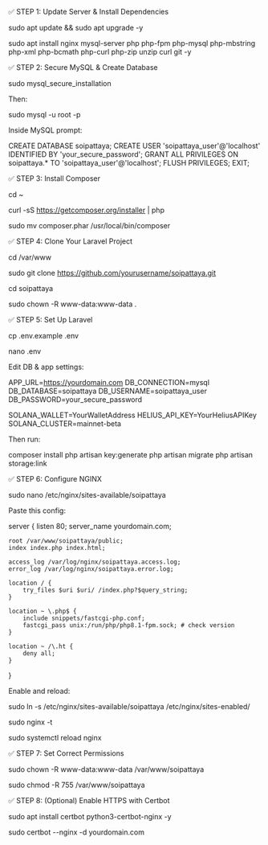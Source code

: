 ✅ STEP 1: Update Server & Install Dependencies

sudo apt update && sudo apt upgrade -y

sudo apt install nginx mysql-server php php-fpm php-mysql php-mbstring php-xml php-bcmath php-curl php-zip unzip curl git -y

✅ STEP 2: Secure MySQL & Create Database

sudo mysql_secure_installation

Then:

sudo mysql -u root -p

Inside MySQL prompt:

CREATE DATABASE soipattaya;
CREATE USER 'soipattaya_user'@'localhost' IDENTIFIED BY 'your_secure_password';
GRANT ALL PRIVILEGES ON soipattaya.* TO 'soipattaya_user'@'localhost';
FLUSH PRIVILEGES;
EXIT;

✅ STEP 3: Install Composer

cd ~

curl -sS https://getcomposer.org/installer | php

sudo mv composer.phar /usr/local/bin/composer

✅ STEP 4: Clone Your Laravel Project

cd /var/www

sudo git clone https://github.com/yourusername/soipattaya.git

cd soipattaya

sudo chown -R www-data:www-data .

✅ STEP 5: Set Up Laravel

cp .env.example .env

nano .env

Edit DB & app settings:

APP_URL=https://yourdomain.com
DB_CONNECTION=mysql
DB_DATABASE=soipattaya
DB_USERNAME=soipattaya_user
DB_PASSWORD=your_secure_password

SOLANA_WALLET=YourWalletAddress
HELIUS_API_KEY=YourHeliusAPIKey
SOLANA_CLUSTER=mainnet-beta

Then run:

composer install
php artisan key:generate
php artisan migrate
php artisan storage:link

✅ STEP 6: Configure NGINX

sudo nano /etc/nginx/sites-available/soipattaya

Paste this config:

server {
    listen 80;
    server_name yourdomain.com;

    root /var/www/soipattaya/public;
    index index.php index.html;

    access_log /var/log/nginx/soipattaya.access.log;
    error_log /var/log/nginx/soipattaya.error.log;

    location / {
        try_files $uri $uri/ /index.php?$query_string;
    }

    location ~ \.php$ {
        include snippets/fastcgi-php.conf;
        fastcgi_pass unix:/run/php/php8.1-fpm.sock; # check version
    }

    location ~ /\.ht {
        deny all;
    }
}

Enable and reload:

sudo ln -s /etc/nginx/sites-available/soipattaya /etc/nginx/sites-enabled/

sudo nginx -t

sudo systemctl reload nginx

✅ STEP 7: Set Correct Permissions

sudo chown -R www-data:www-data /var/www/soipattaya

sudo chmod -R 755 /var/www/soipattaya

✅ STEP 8: (Optional) Enable HTTPS with Certbot

sudo apt install certbot python3-certbot-nginx -y

sudo certbot --nginx -d yourdomain.com

